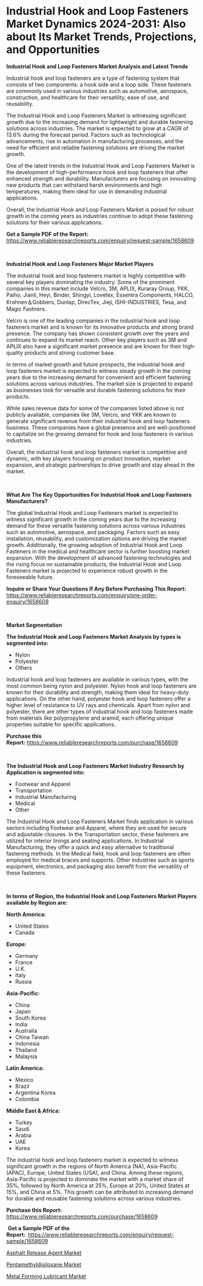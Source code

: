<p><h1>Industrial Hook and Loop Fasteners Market Dynamics 2024-2031: Also about Its Market Trends, Projections, and Opportunities</h1></p><p><strong>Industrial Hook and Loop Fasteners Market Analysis and Latest Trends</strong></p>
<p><p>Industrial hook and loop fasteners are a type of fastening system that consists of two components: a hook side and a loop side. These fasteners are commonly used in various industries such as automotive, aerospace, construction, and healthcare for their versatility, ease of use, and reusability.</p><p>The Industrial Hook and Loop Fasteners Market is witnessing significant growth due to the increasing demand for lightweight and durable fastening solutions across industries. The market is expected to grow at a CAGR of 13.6% during the forecast period. Factors such as technological advancements, rise in automation in manufacturing processes, and the need for efficient and reliable fastening solutions are driving the market growth.</p><p>One of the latest trends in the Industrial Hook and Loop Fasteners Market is the development of high-performance hook and loop fasteners that offer enhanced strength and durability. Manufacturers are focusing on innovating new products that can withstand harsh environments and high temperatures, making them ideal for use in demanding industrial applications.</p><p>Overall, the Industrial Hook and Loop Fasteners Market is poised for robust growth in the coming years as industries continue to adopt these fastening solutions for their various applications.</p></p>
<p><strong>Get a Sample PDF of the Report:&nbsp;</strong> <a href="https://www.reliableresearchreports.com/enquiry/request-sample/1658609">https://www.reliableresearchreports.com/enquiry/request-sample/1658609</a></p>
<p>&nbsp;</p>
<p><strong>Industrial Hook and Loop Fasteners Major Market Players</strong></p>
<p><p>The industrial hook and loop fasteners market is highly competitive with several key players dominating the industry. Some of the prominent companies in this market include Velcro, 3M, APLIX, Kuraray Group, YKK, Paiho, Jianli, Heyi, Binder, Shingyi, Lovetex, Essentra Components, HALCO, Krahnen＆Gobbers, Dunlap, DirecTex, Jieji, ISHI-INDUSTRIES, Tesa, and Magic Fastners.</p><p>Velcro is one of the leading companies in the industrial hook and loop fasteners market and is known for its innovative products and strong brand presence. The company has shown consistent growth over the years and continues to expand its market reach. Other key players such as 3M and APLIX also have a significant market presence and are known for their high-quality products and strong customer base.</p><p>In terms of market growth and future prospects, the industrial hook and loop fasteners market is expected to witness steady growth in the coming years due to the increasing demand for convenient and efficient fastening solutions across various industries. The market size is projected to expand as businesses look for versatile and durable fastening solutions for their products.</p><p>While sales revenue data for some of the companies listed above is not publicly available, companies like 3M, Velcro, and YKK are known to generate significant revenue from their industrial hook and loop fasteners business. These companies have a global presence and are well-positioned to capitalize on the growing demand for hook and loop fasteners in various industries.</p><p>Overall, the industrial hook and loop fasteners market is competitive and dynamic, with key players focusing on product innovation, market expansion, and strategic partnerships to drive growth and stay ahead in the market.</p></p>
<p>&nbsp;</p>
<p><strong>What Are The Key Opportunities For Industrial Hook and Loop Fasteners Manufacturers?</strong></p>
<p><p>The global Industrial Hook and Loop Fasteners market is expected to witness significant growth in the coming years due to the increasing demand for these versatile fastening solutions across various industries such as automotive, aerospace, and packaging. Factors such as easy installation, reusability, and customization options are driving the market growth. Additionally, the growing adoption of Industrial Hook and Loop Fasteners in the medical and healthcare sector is further boosting market expansion. With the development of advanced fastening technologies and the rising focus on sustainable products, the Industrial Hook and Loop Fasteners market is projected to experience robust growth in the foreseeable future.</p></p>
<p><strong>Inquire or Share Your Questions If Any Before Purchasing This Report:</strong> <a href="https://www.reliableresearchreports.com/enquiry/pre-order-enquiry/1658609">https://www.reliableresearchreports.com/enquiry/pre-order-enquiry/1658609</a></p>
<p>&nbsp;</p>
<p><strong>Market Segmentation</strong></p>
<p><strong>The Industrial Hook and Loop Fasteners Market Analysis by types is segmented into:</strong></p>
<p><ul><li>Nylon</li><li>Polyester</li><li>Others</li></ul></p>
<p><p>Industrial hook and loop fasteners are available in various types, with the most common being nylon and polyester. Nylon hook and loop fasteners are known for their durability and strength, making them ideal for heavy-duty applications. On the other hand, polyester hook and loop fasteners offer a higher level of resistance to UV rays and chemicals. Apart from nylon and polyester, there are other types of industrial hook and loop fasteners made from materials like polypropylene and aramid, each offering unique properties suitable for specific applications.</p></p>
<p><strong>Purchase this Report:&nbsp;</strong><a href="https://www.reliableresearchreports.com/purchase/1658609">https://www.reliableresearchreports.com/purchase/1658609</a></p>
<p>&nbsp;</p>
<p><strong>The Industrial Hook and Loop Fasteners Market Industry Research by Application is segmented into:</strong></p>
<p><ul><li>Footwear and Apparel</li><li>Transportation</li><li>Industrial Manufacturing</li><li>Medical</li><li>Other</li></ul></p>
<p><p>The Industrial Hook and Loop Fasteners Market finds application in various sectors including Footwear and Apparel, where they are used for secure and adjustable closures. In the Transportation sector, these fasteners are utilized for interior linings and seating applications. In Industrial Manufacturing, they offer a quick and easy alternative to traditional fastening methods. In the Medical field, hook and loop fasteners are often employed for medical braces and supports. Other industries such as sports equipment, electronics, and packaging also benefit from the versatility of these fasteners.</p></p>
<p>&nbsp;</p>
<p><strong>In terms of Region, the Industrial Hook and Loop Fasteners Market Players available by Region are:</strong></p>
<p>
    <p> <strong> North America: </strong>
        <ul>
            <li>United States</li>
            <li>Canada</li>
        </ul>
        </p> 
    <p> <strong> Europe: </strong>
        <ul>
            <li>Germany</li>
            <li>France</li>
            <li>U.K.</li>
            <li>Italy</li>
            <li>Russia</li>
        </ul>
        </p> 
    <p> <strong> Asia-Pacific: </strong>
        <ul>
            <li>China</li>
            <li>Japan</li>
            <li>South Korea</li>
            <li>India</li>
            <li>Australia</li>
            <li>China Taiwan</li>
            <li>Indonesia</li>
            <li>Thailand</li>
            <li>Malaysia</li>
        </ul>
        </p> 
    <p> <strong> Latin America: </strong>
        <ul>
            <li>Mexico</li>
            <li>Brazil</li>
            <li>Argentina Korea</li>
            <li>Colombia</li>
        </ul>
        </p> 
    <p> <strong> Middle East & Africa: </strong>
        <ul>
            <li>Turkey</li>
            <li>Saudi</li>
            <li>Arabia</li>
            <li>UAE</li>
            <li>Korea</li>
        </ul>
    </p>
    </p>
<p><p>The industrial hook and loop fasteners market is expected to witness significant growth in the regions of North America (NA), Asia-Pacific (APAC), Europe, United States (USA), and China. Among these regions, Asia-Pacific is projected to dominate the market with a market share of 35%, followed by North America at 25%, Europe at 20%, United States at 15%, and China at 5%. This growth can be attributed to increasing demand for durable and reusable fastening solutions across various industries.</p></p>
<p><strong>Purchase this Report: </strong><a href="https://www.reliableresearchreports.com/purchase/1658609">https://www.reliableresearchreports.com/purchase/1658609</a></p>
<p>&nbsp;<strong>Get a Sample PDF of the Report:&nbsp;&nbsp;</strong><a href="https://www.reliableresearchreports.com/enquiry/request-sample/1658609">https://www.reliableresearchreports.com/enquiry/request-sample/1658609</a></p>
<p><strong></strong></p>
<p><p><a href="https://github.com/changoleonlaverguenzanoexiste/Market-Research-Report-List-2/blob/main/asphalt-release-agent-market.md">Asphalt Release Agent Market</a></p><p><a href="https://github.com/danielneavesallisons03mba/Market-Research-Report-List-1/blob/main/pentamethyldisiloxane-market.md">Pentamethyldisiloxane Market</a></p><p><a href="https://github.com/dimitrishawkinswaynenp91rgz/Market-Research-Report-List-1/blob/main/metal-forming-lubricant-market.md">Metal Forming Lubricant Market</a></p></p>
